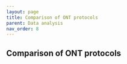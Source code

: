 ```yaml
---
layout: page
title: Comparison of ONT protocols
parent: Data analysis
nav_order: 8
---
```


## Comparison of ONT protocols